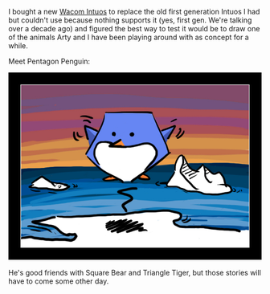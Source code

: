 I bought a new [Wacom Intuos](http://www.amazon.com/Wacom-Intuos-Medium-Tablet-CTH680/dp/B00EN27UC2) to replace the old first generation Intuos I had but couldn't use because nothing supports it (yes, first gen. We're talking over a decade ago) and figured the best way to test it would be to draw one of the animals Arty and I have been playing around with as concept for a while.

Meet Pentagon Penguin:

<img src="/gh-weblog/images/pentagonpenguin.jpg">

He's good friends with Square Bear and Triangle Tiger, but those stories will have to come some other day.